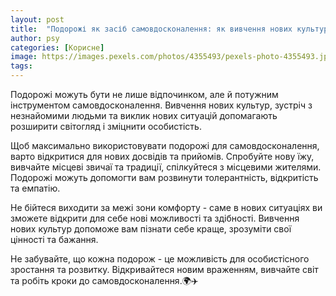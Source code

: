 ```yaml
---
layout: post
title:  "Подорожі як засіб самовдосконалення: як вивчення нових культур зміцнює особистість."
author: psy
categories: [Корисне]
image: https://images.pexels.com/photos/4355493/pexels-photo-4355493.jpeg?auto=compress&cs=tinysrgb&fit=crop&h=627&w=1200
tags: 
---
```


Подорожі можуть бути не лише відпочинком, але й потужним інструментом самовдосконалення. Вивчення нових культур, зустріч з незнайомими людьми та виклик нових ситуацій допомагають розширити світогляд і зміцнити особистість. 

Щоб максимально використовувати подорожі для самовдосконалення, варто відкритися для нових досвідів та прийомів. Спробуйте нову їжу, вивчайте місцеві звичаї та традиції, спілкуйтеся з місцевими жителями. Подорожі можуть допомогти вам розвинути толерантність, відкритість та емпатію.

Не бійтеся виходити за межі зони комфорту - саме в нових ситуаціях ви зможете відкрити для себе нові можливості та здібності. Вивчення нових культур допоможе вам пізнати себе краще, зрозуміти свої цінності та бажання.

Не забувайте, що кожна подорож - це можливість для особистісного зростання та розвитку. Відкривайтеся новим враженням, вивчайте світ та робіть кроки до самовдосконалення.🌍✈️


